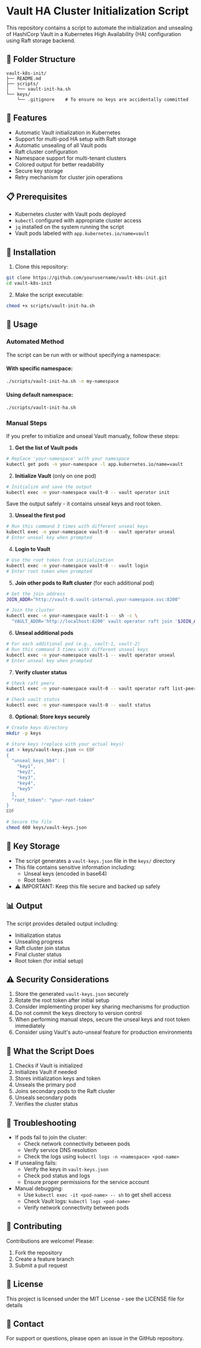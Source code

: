 # Vault HA Cluster Initialization Script
This repository contains a script to automate the initialization and unsealing of HashiCorp Vault in a Kubernetes High Availability (HA) configuration using Raft storage backend.

## 📁 Folder Structure
```
vault-k8s-init/
├── README.md
├── scripts/
│   └── vault-init-ha.sh
└── keys/
    └── .gitignore    # To ensure no keys are accidentally committed
```

## 🚀 Features
- Automatic Vault initialization in Kubernetes
- Support for multi-pod HA setup with Raft storage
- Automatic unsealing of all Vault pods
- Raft cluster configuration
- Namespace support for multi-tenant clusters
- Colored output for better readability
- Secure key storage
- Retry mechanism for cluster join operations

## 📋 Prerequisites
- Kubernetes cluster with Vault pods deployed
- `kubectl` configured with appropriate cluster access
- `jq` installed on the system running the script
- Vault pods labeled with `app.kubernetes.io/name=vault`

## 🔧 Installation
1. Clone this repository:
```bash
git clone https://github.com/yourusername/vault-k8s-init.git
cd vault-k8s-init
```

2. Make the script executable:
```bash
chmod +x scripts/vault-init-ha.sh
```

## 📝 Usage

### Automated Method
The script can be run with or without specifying a namespace:

#### With specific namespace:
```bash
./scripts/vault-init-ha.sh -n my-namespace
```

#### Using default namespace:
```bash
./scripts/vault-init-ha.sh
```

### Manual Steps
If you prefer to initialize and unseal Vault manually, follow these steps:

1. **Get the list of Vault pods**
```bash
# Replace 'your-namespace' with your namespace
kubectl get pods -n your-namespace -l app.kubernetes.io/name=vault
```

2. **Initialize Vault** (only on one pod)
```bash
# Initialize and save the output
kubectl exec -n your-namespace vault-0 -- vault operator init
```
Save the output safely - it contains unseal keys and root token.

3. **Unseal the first pod**
```bash
# Run this command 3 times with different unseal keys
kubectl exec -n your-namespace vault-0 -- vault operator unseal
# Enter unseal key when prompted
```

4. **Login to Vault**
```bash
# Use the root token from initialization
kubectl exec -n your-namespace vault-0 -- vault login
# Enter root token when prompted
```

5. **Join other pods to Raft cluster** (for each additional pod)
```bash
# Get the join address
JOIN_ADDR="http://vault-0.vault-internal.your-namespace.svc:8200"

# Join the cluster
kubectl exec -n your-namespace vault-1 -- sh -c \
  "VAULT_ADDR='http://localhost:8200' vault operator raft join '$JOIN_ADDR'"
```

6. **Unseal additional pods**
```bash
# For each additional pod (e.g., vault-1, vault-2)
# Run this command 3 times with different unseal keys
kubectl exec -n your-namespace vault-1 -- vault operator unseal
# Enter unseal key when prompted
```

7. **Verify cluster status**
```bash
# Check raft peers
kubectl exec -n your-namespace vault-0 -- vault operator raft list-peers

# Check vault status
kubectl exec -n your-namespace vault-0 -- vault status
```

8. **Optional: Store keys securely**
```bash
# Create keys directory
mkdir -p keys

# Store keys (replace with your actual keys)
cat > keys/vault-keys.json << EOF
{
  "unseal_keys_b64": [
    "key1",
    "key2",
    "key3",
    "key4",
    "key5"
  ],
  "root_token": "your-root-token"
}
EOF

# Secure the file
chmod 600 keys/vault-keys.json
```

## 🔑 Key Storage
- The script generates a `vault-keys.json` file in the `keys/` directory
- This file contains sensitive information including:
  - Unseal keys (encoded in base64)
  - Root token
- ⚠️ IMPORTANT: Keep this file secure and backed up safely

## 📊 Output
The script provides detailed output including:
- Initialization status
- Unsealing progress
- Raft cluster join status
- Final cluster status
- Root token (for initial setup)

## ⚠️ Security Considerations
1. Store the generated `vault-keys.json` securely
2. Rotate the root token after initial setup
3. Consider implementing proper key sharing mechanisms for production
4. Do not commit the keys directory to version control
5. When performing manual steps, secure the unseal keys and root token immediately
6. Consider using Vault's auto-unseal feature for production environments

## 🔄 What the Script Does
1. Checks if Vault is initialized
2. Initializes Vault if needed
3. Stores initialization keys and token
4. Unseals the primary pod
5. Joins secondary pods to the Raft cluster
6. Unseals secondary pods
7. Verifies the cluster status

## 🐛 Troubleshooting
- If pods fail to join the cluster:
  - Check network connectivity between pods
  - Verify service DNS resolution
  - Check the logs using `kubectl logs -n <namespace> <pod-name>`
- If unsealing fails:
  - Verify the keys in `vault-keys.json`
  - Check pod status and logs
  - Ensure proper permissions for the service account
- Manual debugging:
  - Use `kubectl exec -it <pod-name> -- sh` to get shell access
  - Check Vault logs: `kubectl logs <pod-name>`
  - Verify network connectivity between pods

## 🤝 Contributing
Contributions are welcome! Please:
1. Fork the repository
2. Create a feature branch
3. Submit a pull request

## 📄 License
This project is licensed under the MIT License - see the LICENSE file for details

## 📧 Contact
For support or questions, please open an issue in the GitHub repository.
